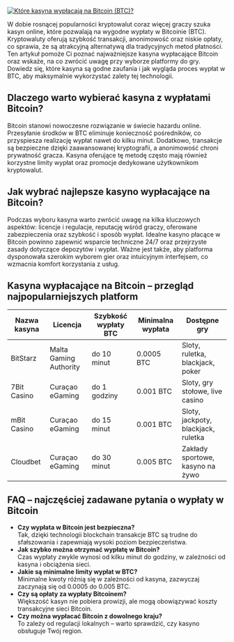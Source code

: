 [![Które kasyna wypłacają na Bitcoin (BTC)?](https://123-caf.pages.dev/gitsignup.png)](https://vrmoo.ru/Bt82HjjY)

<p>W dobie rosnącej popularności kryptowalut coraz więcej graczy szuka kasyn online, które pozwalają na wygodne wypłaty w Bitcoinie (BTC). Kryptowaluty oferują szybkość transakcji, anonimowość oraz niskie opłaty, co sprawia, że są atrakcyjną alternatywą dla tradycyjnych metod płatności. Ten artykuł pomoże Ci poznać najważniejsze kasyna wypłacające Bitcoin oraz wskaże, na co zwrócić uwagę przy wyborze platformy do gry. Dowiedz się, które kasyna są godne zaufania i jak wygląda proces wypłat w BTC, aby maksymalnie wykorzystać zalety tej technologii.</p>  <h2>Dlaczego warto wybierać kasyna z wypłatami Bitcoin?</h2> <p>Bitcoin stanowi nowoczesne rozwiązanie w świecie hazardu online. Przesyłanie środków w BTC eliminuje konieczność pośredników, co przyspiesza realizację wypłat nawet do kilku minut. Dodatkowo, transakcje są bezpieczne dzięki zaawansowanej kryptografii, a anonimowość chroni prywatność gracza. Kasyna oferujące tę metodę często mają również korzystne limity wypłat oraz promocje dedykowane użytkownikom kryptowalut.</p>  <h2>Jak wybrać najlepsze kasyno wypłacające na Bitcoin?</h2> <p>Podczas wyboru kasyna warto zwrócić uwagę na kilka kluczowych aspektów: licencje i regulacje, reputację wśród graczy, oferowane zabezpieczenia oraz szybkość i sposób wypłat. Idealne kasyno płacące w Bitcoin powinno zapewnić wsparcie techniczne 24/7 oraz przejrzyste zasady dotyczące depozytów i wypłat. Ważne jest także, aby platforma dysponowała szerokim wyborem gier oraz intuicyjnym interfejsem, co wzmacnia komfort korzystania z usług.</p>  <h2>Kasyna wypłacające na Bitcoin – przegląd najpopularniejszych platform</h2> <table>   <thead>     <tr>       <th>Nazwa kasyna</th>       <th>Licencja</th>       <th>Szybkość wypłaty BTC</th>       <th>Minimalna wypłata</th>       <th>Dostępne gry</th>     </tr>   </thead>   <tbody>     <tr>       <td>BitStarz</td>       <td>Malta Gaming Authority</td>       <td>do 10 minut</td>       <td>0.0005 BTC</td>       <td>Sloty, ruletka, blackjack, poker</td>     </tr>     <tr>       <td>7Bit Casino</td>       <td>Curaçao eGaming</td>       <td>do 1 godziny</td>       <td>0.001 BTC</td>       <td>Sloty, gry stołowe, live casino</td>     </tr>     <tr>       <td>mBit Casino</td>       <td>Curaçao eGaming</td>       <td>do 15 minut</td>       <td>0.001 BTC</td>       <td>Sloty, jackpoty, blackjack, ruletka</td>     </tr>     <tr>       <td>Cloudbet</td>       <td>Curaçao eGaming</td>       <td>do 30 minut</td>       <td>0.005 BTC</td>       <td>Zakłady sportowe, kasyno na żywo</td>     </tr>   </tbody> </table>  <h2>FAQ – najczęściej zadawane pytania o wypłaty w Bitcoin</h2> <ul>   <li><strong>Czy wypłata w Bitcoin jest bezpieczna?</strong><br>Tak, dzięki technologii blockchain transakcje BTC są trudne do sfałszowania i zapewniają wysoki poziom bezpieczeństwa.</li>   <li><strong>Jak szybko można otrzymać wypłatę w Bitcoin?</strong><br>Czas wypłaty zwykle wynosi od kilku minut do godziny, w zależności od kasyna i obciążenia sieci.</li>   <li><strong>Jakie są minimalne limity wypłat w BTC?</strong><br>Minimalne kwoty różnią się w zależności od kasyna, zazwyczaj zaczynają się od 0.0005 do 0.005 BTC.</li>   <li><strong>Czy są opłaty za wypłaty Bitcoinem?</strong><br>Większość kasyn nie pobiera prowizji, ale mogą obowiązywać koszty transakcyjne sieci Bitcoin.</li>   <li><strong>Czy można wypłacać Bitcoin z dowolnego kraju?</strong><br>To zależy od regulacji lokalnych – warto sprawdzić, czy kasyno obsługuje Twój region.</li> </ul>